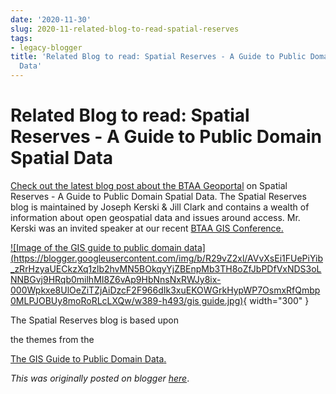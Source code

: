 ```yaml
---
date: '2020-11-30'
slug: 2020-11-related-blog-to-read-spatial-reserves
tags:
- legacy-blogger
title: 'Related Blog to read: Spatial Reserves - A Guide to Public Domain Spatial
  Data'
---
```


# Related Blog to read: Spatial Reserves - A Guide to Public Domain Spatial Data

[Check out the latest blog post about the BTAA Geoportal](https://spatialreserves.wordpress.com/F2020/F11/F30/Fa-review-of-the-big-ten-academic-alliance-geospatial-data-portal/F&sa=D&sntz=1&usg=AFQjCNHC228i-wm3CQZ-Z8XpYGn5TQ29_g) on Spatial Reserves - A Guide to Public Domain Spatial Data. The Spatial Reserves blog is maintained by Joseph Kerski & Jill Clark and contains a wealth of information about open geospatial data and issues around access. Mr. Kerski was an invited speaker at our recent [BTAA GIS Conference.](https://sites.google.com/Fumn.edu/Fbtaa-gdp/Fbtaa-gis-conference-2020&sa=D&sntz=1&usg=AFQjCNEfyVvX7zXe_esqyPYeV3nh9p3hNg)  
  


[![Image of the GIS guide to public domain data](https://blogger.googleusercontent.com/img/b/R29vZ2xl/AVvXsEi1FUePiYib_zRrHzyaUECkzXq1zlb2hvMN5BOkqyYjZBEnpMb3TH8oZfJbPDfVxNDS3oLNNBGvj9HRqb0milhMI8Z6vAp9HbNnsNxRWJy8ix-000Wpkxe8UlOeZiTZjAiDzcF2F966dIk3xuEKOWGrkHypWP7OsmxRfQmbp0MLPJOBUy8moRoRLcLXQw/w389-h493/gis guide.jpg)](https://blogger.googleusercontent.com/img/b/R29vZ2xl/AVvXsEi1FUePiYib_zRrHzyaUECkzXq1zlb2hvMN5BOkqyYjZBEnpMb3TH8oZfJbPDfVxNDS3oLNNBGvj9HRqb0milhMI8Z6vAp9HbNnsNxRWJy8ix-000Wpkxe8UlOeZiTZjAiDzcF2F966dIk3xuEKOWGrkHypWP7OsmxRfQmbp0MLPJOBUy8moRoRLcLXQw/s392/gis/0guide.jpg){ width="300" }

  


The Spatial Reserves blog is based upon 

the themes from the 

[ The GIS Guide to Public Domain Data](https://spatialreserves.wordpress.com/Fabout-the-book/F&sa=D&sntz=1&usg=AFQjCNFe6BHNbBTzyxW7RsyclKh5eJVToQ)[.](https://spatialreserves.wordpress.com/Fabout-the-book/F&sa=D&sntz=1&usg=AFQjCNFe6BHNbBTzyxW7RsyclKh5eJVToQ)

  
  


  


  

*This was originally posted on blogger [here](https://geobtaa.blogspot.com/2020/11/related-blog-to-read-spatial-reserves.html)*.

